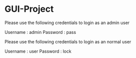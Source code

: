 # GUI-Project

Please use the following credentials to login as an admin user

Username : admin
Password : pass

Please use the following credentials to login as an normal user

Username : user
Password : lock
